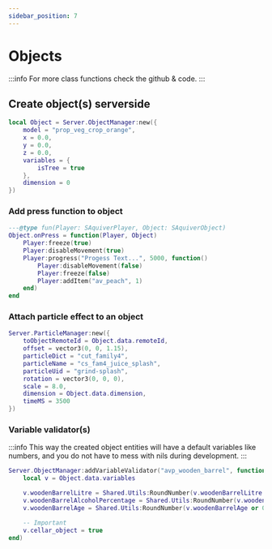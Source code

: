 ```yaml
---
sidebar_position: 7
---
```


# Objects

:::info
For more class functions check the github & code.
:::

## Create object(s) serverside
```lua
local Object = Server.ObjectManager:new({
    model = "prop_veg_crop_orange",
    x = 0.0,
    y = 0.0,
    z = 0.0,
    variables = {
        isTree = true
    },
    dimension = 0
})
```
### Add press function to object
```lua
---@type fun(Player: SAquiverPlayer, Object: SAquiverObject)
Object.onPress = function(Player, Object)
    Player:freeze(true)
    Player:disableMovement(true)
    Player:progress("Progess Text...", 5000, function()
        Player:disableMovement(false)
        Player:freeze(false)
        Player:addItem("av_peach", 1)
    end)
end
```

### Attach particle effect to an object
```lua
Server.ParticleManager:new({
    toObjectRemoteId = Object.data.remoteId,
    offset = vector3(0, 0, 1.15),
    particleDict = "cut_family4",
    particleName = "cs_fam4_juice_splash",
    particleUid = "grind-splash",
    rotation = vector3(0, 0, 0),
    scale = 8.0,
    dimension = Object.data.dimension,
    timeMS = 3500
})
```

### Variable validator(s)
:::info
This way the created object entities will have a default variables like numbers, and you do not have to mess with nils during development.
:::
```lua
Server.ObjectManager:addVariableValidator("avp_wooden_barrel", function(Object)
    local v = Object.data.variables

    v.woodenBarrelLitre = Shared.Utils:RoundNumber(v.woodenBarrelLitre or 0, 1)
    v.woodenBarrelAlcoholPercentage = Shared.Utils:RoundNumber(v.woodenBarrelAlcoholPercentage or 0, 1)
    v.woodenBarrelAge = Shared.Utils:RoundNumber(v.woodenBarrelAge or 0, 0)

    -- Important
    v.cellar_object = true
end)
```